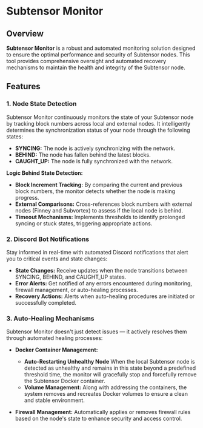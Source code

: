 # Subtensor Monitor

## Overview

**Subtensor Monitor** is a robust and automated monitoring solution designed to ensure the optimal performance and security of Subtensor nodes. This tool provides comprehensive oversight and automated recovery mechanisms to maintain the health and integrity of the Subtensor node.

## Features

### 1. **Node State Detection**

Subtensor Monitor continuously monitors the state of your Subtensor node by tracking block numbers across local and external nodes. It intelligently determines the synchronization status of your node through the following states:

- **SYNCING:** The node is actively synchronizing with the network.
- **BEHIND:** The node has fallen behind the latest blocks.
- **CAUGHT_UP:** The node is fully synchronized with the network.

**Logic Behind State Detection:**

- **Block Increment Tracking:** By comparing the current and previous block numbers, the monitor detects whether the node is making progress.
- **External Comparisons:** Cross-references block numbers with external nodes (Finney and Subvortex) to assess if the local node is behind.
- **Timeout Mechanisms:** Implements thresholds to identify prolonged syncing or stuck states, triggering appropriate actions.

### 2. **Discord Bot Notifications**

Stay informed in real-time with automated Discord notifications that alert you to critical events and state changes:

- **State Changes:** Receive updates when the node transitions between SYNCING, BEHIND, and CAUGHT_UP states.
- **Error Alerts:** Get notified of any errors encountered during monitoring, firewall management, or auto-healing processes.
- **Recovery Actions:** Alerts when auto-healing procedures are initiated or successfully completed.

### 3. **Auto-Healing Mechanisms**

Subtensor Monitor doesn't just detect issues — it actively resolves them through automated healing processes:

- **Docker Container Management:**
  - **Auto-Restarting Unhealthy Node** When the local Subtensor node is detected as unhealthy and remains in this state beyond a predefined threshold time, the monitor will gracefully stop and forcefully remove the Subtensor Docker container.
  - **Volume Management:** Along with addressing the containers, the system removes and recreates Docker volumes to ensure a clean and stable environment.

- **Firewall Management:**
  Automatically applies or removes firewall rules based on the node's state to enhance security and access control.
